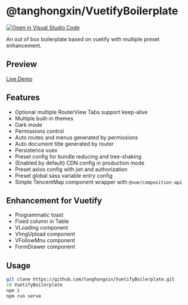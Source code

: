 # @tanghongxin/VuetifyBoilerplate


[![Open in Visual Studio Code](https://open.vscode.dev/badges/open-in-vscode.svg)](https://open.vscode.dev/organization/repository)

An out of box boilerplate based on vuetify with multiple preset enhancement.

## Preview
[Live Demo](https://vuetify-boilerplate.abyssal.site/)

## Features

- Optional multiple RouterView Tabs support keep-alive
- Multiple built-in themes
- Dark mode
- Permissions control
- Auto routes and menus generated by permissions
- Auto document title generated by router
- Persistence vuex
- Preset config for bundle reducing and tree-shaking
- (Enabled by default) CDN config in production mode
- Preset axios config with jwt and authorization
- Preset global sass variable entry config
- Simple TencentMap component wrapper with ```@vue/composition-api```

## Enhancement for Vuetify

- Programmatic toast
- Fixed  column in Table
- VLoading component
- VImgUpload component
- VFollowMnu component
- FormDrawer component

## Usage

```bash
git clone https://github.com/tanghongxin/VuetifyBoilerplate.git
cd VuetifyBoilerplate
npm i
npm run serve
```
